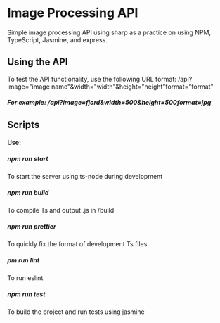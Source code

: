 # Image Processing API

Simple image processing API using sharp as a practice on using NPM, TypeScript, Jasmine, and express.

## Using the API

To test the API functionality, use the following URL format:
/api?image="image name"&width="width"&height="height"format="format"

##### For example: /api?image=fjord&width=500&height=500format=jpg

## Scripts

#### Use:

##### npm run start

To start the server using ts-node during development

##### npm run build

To compile Ts and output .js in /build

##### npm run prettier

To quickly fix the format of development Ts files

##### pm run lint

To run eslint

##### npm run test

To build the project and run tests using jasmine
